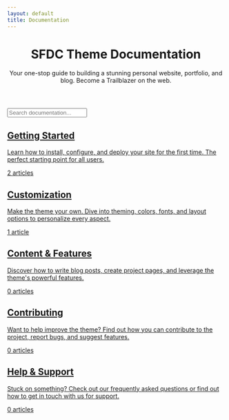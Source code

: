 ```yaml
---
layout: default
title: Documentation
---
```


<div class="sf-container">
  <header class="docs-home-header">
    <h1 class="sf-h1">SFDC Theme Documentation</h1>
    <p class="sf-text--large sf-text--muted">
      Your one-stop guide to building a stunning personal website, portfolio, and blog. Become a Trailblazer on the web.
    </p>
  </header>

  <div class="docs-home-search">
    <i class="ph-bold ph-magnifying-glass docs-home-search__icon"></i>
    <input type="search" id="docs-search-input" class="docs-home-search__input" placeholder="Search documentation...">
  </div>

  <div class="docs-home-grid" id="docs-home-grid">
    <!-- Card 1: Getting Started -->
    <a href="/docs/getting-started/" class="docs-home-card" data-category-title="getting started">
      <div class="docs-home-card__header">
        <i class="ph-bold ph-rocket-launch docs-home-card__icon"></i>
        <h2 class="docs-home-card__title">Getting Started</h2>
      </div>
      <p class="docs-home-card__description">
        Learn how to install, configure, and deploy your site for the first time. The perfect starting point for all users.
      </p>
      <div class="docs-home-card__footer">
        <i class="ph-bold ph-book-open"></i>
        <span>2 articles</span>
      </div>
    </a>
    <!-- Card 2: Customization -->
    <a href="/docs/customization/" class="docs-home-card" data-category-title="customization">
      <div class="docs-home-card__header">
        <i class="ph-bold ph-paint-brush docs-home-card__icon"></i>
        <h2 class="docs-home-card__title">Customization</h2>
      </div>
      <p class="docs-home-card__description">
        Make the theme your own. Dive into theming, colors, fonts, and layout options to personalize every aspect.
      </p>
      <div class="docs-home-card__footer">
        <i class="ph-bold ph-book-open"></i>
        <span>1 article</span>
      </div>
    </a>
    <!-- Card 3: Content -->
    <a href="/docs/content/" class="docs-home-card" data-category-title="content">
      <div class="docs-home-card__header">
        <i class="ph-bold ph-pen-nib docs-home-card__icon"></i>
        <h2 class="docs-home-card__title">Content & Features</h2>
      </div>
      <p class="docs-home-card__description">
        Discover how to write blog posts, create project pages, and leverage the theme's powerful features.
      </p>
      <div class="docs-home-card__footer">
        <i class="ph-bold ph-book-open"></i>
        <span>0 articles</span>
      </div>
    </a>
    <!-- Card 4: Contributing -->
    <a href="/docs/contributing/" class="docs-home-card" data-category-title="contributing help">
      <div class="docs-home-card__header">
        <i class="ph-bold ph-git-pull-request docs-home-card__icon"></i>
        <h2 class="docs-home-card__title">Contributing</h2>
      </div>
      <p class="docs-home-card__description">
        Want to help improve the theme? Find out how you can contribute to the project, report bugs, and suggest features.
      </p>
      <div class="docs-home-card__footer">
        <i class="ph-bold ph-book-open"></i>
        <span>0 articles</span>
      </div>
    </a>
    <!-- Card 5: Help & Support -->
    <a href="/docs/help/" class="docs-home-card" data-category-title="help support">
      <div class="docs-home-card__header">
        <i class="ph-bold ph-question docs-home-card__icon"></i>
        <h2 class="docs-home-card__title">Help & Support</h2>
      </div>
      <p class="docs-home-card__description">
        Stuck on something? Check out our frequently asked questions or find out how to get in touch with us for support.
      </p>
      <div class="docs-home-card__footer">
        <i class="ph-bold ph-book-open"></i>
        <span>0 articles</span>
      </div>
    </a>
  </div>
</div>
<script>
document.addEventListener('DOMContentLoaded', () => {
  const searchInput = document.getElementById('docs-search-input');
  const grid = document.getElementById('docs-home-grid');
  if (searchInput && grid) {
    const allCards = Array.from(grid.querySelectorAll('.docs-home-card'));
    searchInput.addEventListener('input', (e) => {
      const searchTerm = e.target.value.toLowerCase().trim();
      allCards.forEach(card => {
        // Search the title from the data-attribute
        const title = card.dataset.categoryTitle || '';
        const isVisible = title.includes(searchTerm);
        card.classList.toggle('is-hidden', !isVisible);
      });
    });
  }
});
</script>